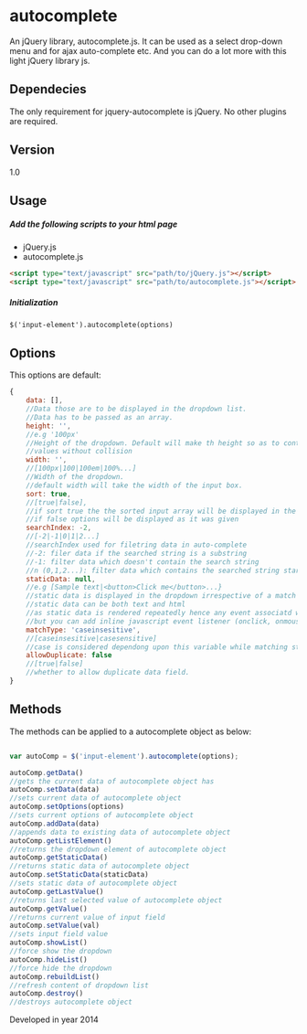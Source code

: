 autocomplete
============

An jQuery library, autocomplete.js. It can be used as a select drop-down menu and for ajax auto-complete etc. And you can do a lot more with this light jQuery library js.


Dependecies
------------
The only requirement for jquery-autocomplete is jQuery. No other plugins are required.


Version
----
1.0


Usage
-----
##### Add the following scripts to your html page

* jQuery.js
* autocomplete.js

```html
<script type="text/javascript" src="path/to/jQuery.js"></script>
<script type="text/javascript" src="path/to/autocomplete.js"></script>
```

##### Initialization



```html
$('input-element').autocomplete(options)
```


Options
-------
This options are default:

```js
{
    data: [],
    //Data those are to be displayed in the dropdown list. 
    //Data has to be passed as an array.
    height: '',
    //e.g '100px'
    //Height of the dropdown. Default will make th height so as to contain all 
    //values without collision
    width: '',
    //[100px|100|100em|100%...]
    //Width of the dropdown.
    //default width will take the width of the input box.
    sort: true,
    //[true|false],
    //if sort true the the sorted input array will be displayed in the dropdown
    //if false options will be displayed as it was given
    searchIndex: -2,
    //[-2|-1|0|1|2...]
    //searchIndex used for filetring data in auto-complete
    //-2: filer data if the searched string is a substring
    //-1: filter data which doesn't contain the search string
    //n (0,1,2...): filter data which contains the searched string starting from index n
    staticData: null,
    //e.g [Sample text|<button>Click me</button>...}
    //static data is displayed in the dropdown irrespective of a match or not.
    //static data can be both text and html
    //as static data is rendered repeatedly hence any event associatd with this data may lost
    //but you can add inline javascript event listener (onclick, onmouseover etc)
    matchType: 'caseinsesitive',
    //[caseinsesitive|casesensitive]
    //case is considered dependong upon this variable while matching string
    allowDuplicate: false
    //[true|false]
    //whether to allow duplicate data field.
}

```


Methods
-------
The methods can be applied to a autocomplete object as below:

```js

var autoComp = $('input-element').autocomplete(options);

autoComp.getData()
//gets the current data of autocomplete object has
autoComp.setData(data)
//sets current data of autocomplete object
autoComp.setOptions(options)
//sets current options of autocomplete object
autoComp.addData(data)
//appends data to existing data of autocomplete object
autoComp.getListElement()
//returns the dropdown element of autocomplete object
autoComp.getStaticData()
//returns static data of autocomplete object
autoComp.setStaticData(staticData)
//sets static data of autocomplete object
autoComp.getLastValue()
//returns last selected value of autocomplete object
autoComp.getValue()
//returns current value of input field
autoComp.setValue(val)
//sets input field value
autoComp.showList()
//force show the dropdown
autoComp.hideList()
//force hide the dropdown
autoComp.rebuildList()
//refresh content of dropdown list
autoComp.destroy()
//destroys autocomplete object
```

Developed in year 2014
